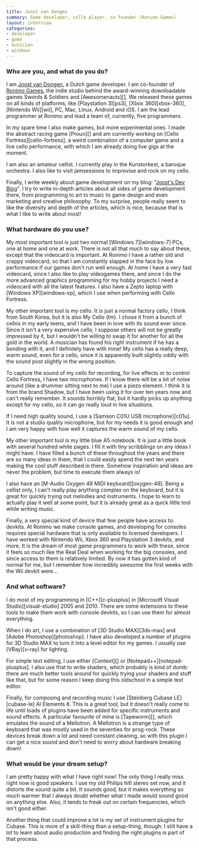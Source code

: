 ```yaml
---
title: Joost van Dongen
summary: Game developer, cello player, co-founder (Ronimo Games)
layout: interview
categories:
- developer
- game
- musician
- windows
---
```


### Who are you, and what do you do?

I am [Joost van Dongen](http://www.oogst3d.net/ "Joost's website."), a Dutch game developer. I am co-founder of [Ronimo Games](http://www.ronimo-games.com/ "A Dutch game developer."), the indie studio behind the award-winning downloadable games Swords & Soldiers and [Awesomenauts][]. We released these games on all kinds of platforms, like [Playstation 3][ps3], [Xbox 360][xbox-360], [Nintendo Wii][wii], PC, Mac, Linux, Android and iOS. I am the lead programmer at Ronimo and lead a team of, currently, five programmers.

In my spare time I also make games, but more experimental ones. I made the abstract racing game [Proun][] and am currently working on [Cello Fortress][cello-fortress], a weird combination of a computer game and a live cello performance, with which I am already doing live gigs at the moment.

I am also an amateur cellist. I currently play in the Kunstorkest, a baroque orchestra. I also like to visit jamsessions to improvise and rock on my cello.

Finally, I write weekly about game development on my blog: "[Joost's Dev Blog](http://blog.oogst3d.net/ "Joost's weblog about game development.")". I try to write in-depth articles about all sides of game development there, from programming to art to music to game design and even marketing and creative philosophy. To my surprise, people really seem to like the diversity and depth of the articles, which is nice, because that is what I like to write about most!

### What hardware do you use?

My most important tool is just two normal [Windows 7][windows-7] PCs, one at home and one at work. There is not all that much to say about these, except that the videocard is important. At Ronimo I have a rather old and crappy videocard, so that I am constantly slapped in the face by low performance if our games don't run well enough. At home I have a very fast videocard, since I also like to play videogames there, and since I do the more advanced graphics programming for my hobby projects I need a videocard with all the latest features. I also have a Zepto laptop with [Windows XP][windows-xp], which I use when performing with Cello Fortress.

My other important tool is my cello. It is just a normal factory cello, I think from South Korea, but it is also My Cello (tm). I chose it from a bunch of cellos in my early teens, and I have been in love with its sound ever since. Since it isn't a very expensive cello, I suppose others will not be greatly impressed by it, but I wouldn't be willing to swap it for another for all the gold in the world. A musician has found his right instrument if he has a bonding with it, and I definitely have with mine! My cello has a really deep, warm sound, even for a cello, since it is apparently built slightly oddly with the sound post slightly in the wrong position.

To capture the sound of my cello for recording, for live effects or to control Cello Fortress, I have two microphones. If I know there will be a lot of noise around (like a drummer sitting next to me) I use a piezo element. I think it is from the brand Shadow, but I have been using it for over ten years now and can't really remember. It sounds horribly flat, but it hardly picks up anything except for my cello, so it can go really loud in live situations.

If I need high quality sound, I use a [Samson C01U USB microphone][c01u]. It is not a studio quality microphone, but for my needs it is good enough and I am very happy with how well it captures the warm sound of my cello.

My other important tool is my little blue A5 notebook. It is just a little book with several hundred white pages. I fill it with tiny scribblings on any ideas I might have. I have filled a bunch of these throughout the years and there are so many ideas in them, that I could easily spend the next ten years making the cool stuff described in there. Somehow inspiration and ideas are never the problem, but time to execute them always is!

I also have an [M-Audio Oxygen 49 MIDI keyboard][oxygen-49]. Being a cellist only, I can't really play anything complex on the keyboard, but it is great for quickly trying out melodies and instruments. I hope to learn to actually play it well at some point, but it is already great as a quick little tool while writing music.

Finally, a very special kind of device that few people have access to: devkits. At Ronimo we make console games, and developing for consoles requires special hardware that is only available to licensed developers. I have worked with Nintendo Wii, Xbox 360 and Playstation 3 devkits, and more. It is the dream of most game programmers to work with these, since it feels so much like the Real Deal when working for the big consoles, and since access to them is relatively limited. By now it has gotten kind of normal for me, but I remember how incredibly awesome the first weeks with the Wii devkit were...

### And what software?

I do most of my programming in [C++][c-plusplus] in [Microsoft Visual Studio][visual-studio] 2005 and 2010. There are some extensions to these tools to make them work with console devkits, so I can use them for almost everything.

When I do art, I use a combination of [3D Studio MAX][3ds-max] and [Adobe Photoshop][photoshop]. I have also developed a number of plugins for 3D Studio MAX to turn it into a level editor for my games. I usually use [VRay][v-ray] for lighting.

For simple text editing, I use either [Context][] or [Notepad++][notepad-plusplus]. I also use that to write shaders, which probably is kind of dumb: there are much better tools around for quickly trying your shaders and stuff like that, but for some reason I keep doing this oldschool in a simple text editor.

Finally, for composing and recording music I use [Steinberg Cubase LE][cubase-le] AI Elements 6. This is a great tool, but it doesn't really come to life until loads of plugins have been added for specific instruments and sound effects. A particular favourite of mine is [Tapeworm][], which emulates the sound of a Mellotron. A Mellotron is a strange type of keyboard that was mostly used in the seventies for prog-rock. These devices break down a lot and need constant cleaning, so with this plugin I can get a nice sound and don't need to worry about hardware breaking down!

### What would be your dream setup?

I am pretty happy with what I have right now! The only thing I really miss right now is good speakers. I use my old Philips hifi stereo set now, and it distorts the sound quite a bit. It sounds good, but it makes everything so much warmer that I always doubt whether what I made would sound good on anything else. Also, it tends to freak out on certain frequencies, which isn't good either.

Another thing that could improve a lot is my set of instrument plugins for Cubase. This is more of a skill-thing than a setup-thing, though: I still have a lot to learn about audio production and finding the right plugins is part of that process.